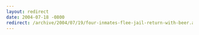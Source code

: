 ```yaml
---
layout: redirect
date: 2004-07-18 -0800
redirect: /archive/2004/07/19/four-inmates-flee-jail-return-with-beer.aspx/
---
```

